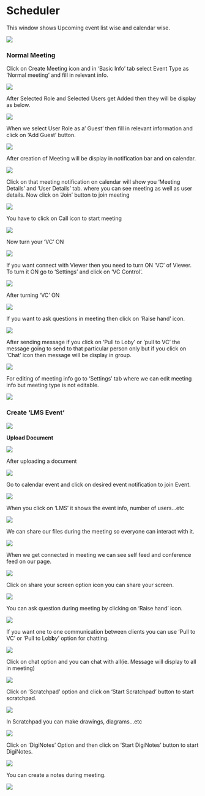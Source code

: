 # Scheduler

This window shows Upcoming event list wise and calendar wise.

![](../.gitbook/assets/image%20%28126%29.png)

###  **Normal Meeting**

Click on Create Meeting icon and in ‘Basic Info’ tab select Event Type as ‘Normal meeting’ and fill in relevant info.

![](../.gitbook/assets/image%20%28145%29.png)

After Selected Role and Selected Users get Added then they will be display as below.

![](../.gitbook/assets/image%20%28208%29.png)

When we select User Role as a’ Guest’ then fill in relevant information and click on ‘Add Guest’ button.

![](../.gitbook/assets/image%20%28124%29.png)

After creation of Meeting will be display in notification bar and on calendar.

![](../.gitbook/assets/image%20%2891%29.png)

Click on that meeting notification on calendar will show you ‘Meeting Details’ and ‘User Details’ tab. where you can see meeting as well as user details. Now click on ‘Join’ button to join meeting

![](../.gitbook/assets/image%20%2899%29.png)

You have to click on Call icon to start meeting

![](../.gitbook/assets/image%20%28117%29.png)

Now turn your ‘VC’ ON

![](../.gitbook/assets/image%20%2881%29.png)

If you want connect with Viewer then you need to turn ON ‘VC’ of Viewer. To turn it ON go to ‘Settings’ and click on ‘VC Control’.

![](../.gitbook/assets/image%20%28158%29.png)

After turning ‘VC’ ON

![](../.gitbook/assets/image%20%2883%29.png)

If you want to ask questions in meeting then click on ‘Raise hand’ icon.

![](../.gitbook/assets/image%20%28177%29.png)

After sending message if you click on ‘Pull to Loby’ or ‘pull to VC’ the message going to send to that particular person only but if you click on ‘Chat’ icon then message will be display in group.

![](../.gitbook/assets/image%20%28137%29.png)

For editing of meeting info go to ‘Settings’ tab where we can edit meeting info but meeting type is not editable.

![](../.gitbook/assets/image%20%2859%29.png)

###  **Create ‘LMS Event’**

![](../.gitbook/assets/image%20%2897%29.png)

 **Upload Document**

![](../.gitbook/assets/image%20%28167%29.png)

After uploading a document

![](../.gitbook/assets/image%20%2879%29.png)

Go to calendar event and click on desired event notification to join Event.

![](../.gitbook/assets/image%20%2852%29.png)

When you click on ‘LMS’ it shows the event info, number of users…etc

![](../.gitbook/assets/image%20%285%29.png)

We can share our files during the meeting so everyone can interact with it.

![](../.gitbook/assets/image%20%28211%29.png)

When we get connected in meeting we can see self feed and conference feed on our page.

![](../.gitbook/assets/image%20%28132%29.png)

Click on share your screen option icon you can share your screen.

![](../.gitbook/assets/image%20%28173%29.png)

You can ask question during meeting by clicking on ‘Raise hand’ icon.

![](../.gitbook/assets/image%20%2894%29.png)

If you want one to one communication between clients you can use ‘Pull to VC’ or ‘Pull to Lob**b**y’ option for chatting.

![](../.gitbook/assets/image%20%28206%29.png)

Click on chat option and you can chat with all\(ie. Message will display to all in meeting\)

![](../.gitbook/assets/image%20%28182%29.png)

Click on ‘Scratchpad’ option and click on ‘Start Scratchpad’ button to start scratchpad.

![](../.gitbook/assets/image%20%2854%29.png)

In Scratchpad you can make drawings, diagrams…etc

![](../.gitbook/assets/image%20%2847%29.png)

Click on ‘DigiNotes’ Option and then click on ‘Start DigiNotes’ button to start DigiNotes.

![](../.gitbook/assets/image%20%2872%29.png)

You can create a notes during meeting.

![](../.gitbook/assets/image%20%28191%29.png)



